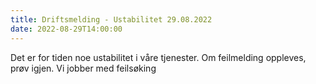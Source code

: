 ```yaml
---
title: Driftsmelding - Ustabilitet 29.08.2022
date: 2022-08-29T14:00:00
---
```

Det er for tiden noe ustabilitet i våre tjenester. Om feilmelding oppleves, prøv igjen. Vi jobber med feilsøking
